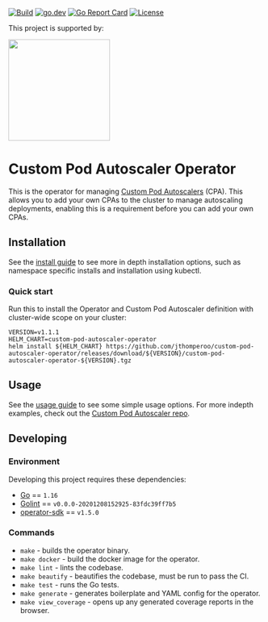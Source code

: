 [![Build](https://github.com/jthomperoo/custom-pod-autoscaler-operator/workflows/main/badge.svg)](https://github.com/jthomperoo/custom-pod-autoscaler-operator/actions)
[![go.dev](https://img.shields.io/badge/go.dev-reference-007d9c?logo=go&logoColor=white&style=flat)](https://pkg.go.dev/github.com/jthomperoo/custom-pod-autoscaler-operator)
[![Go Report Card](https://goreportcard.com/badge/github.com/jthomperoo/custom-pod-autoscaler-operator)](https://goreportcard.com/report/github.com/jthomperoo/custom-pod-autoscaler-operator)
[![License](https://img.shields.io/:license-apache-blue.svg)](https://www.apache.org/licenses/LICENSE-2.0.html)

<p>This project is supported by:</p>
<p>
  <a href="https://www.digitalocean.com/">
    <img src="https://opensource.nyc3.cdn.digitaloceanspaces.com/attribution/assets/SVG/DO_Logo_horizontal_blue.svg" width="201px">
  </a>
</p>

# Custom Pod Autoscaler Operator

This is the operator for managing [Custom Pod Autoscalers](https://github.com/jthomperoo/custom-pod-autoscaler) (CPA).
This allows you to add your own CPAs to the cluster to manage autoscaling deployments, enabling this is a requirement
before you can add your own CPAs.

## Installation

See the [install guide](INSTALL.md) to see more in depth installation options, such as namespace specific installs and
installation using kubectl.

### Quick start

Run this to install the Operator and Custom Pod Autoscaler definition with cluster-wide scope on your cluster:
```
VERSION=v1.1.1
HELM_CHART=custom-pod-autoscaler-operator
helm install ${HELM_CHART} https://github.com/jthomperoo/custom-pod-autoscaler-operator/releases/download/${VERSION}/custom-pod-autoscaler-operator-${VERSION}.tgz
```

## Usage

See the [usage guide](USAGE.md) to see some simple usage options. For more indepth examples, check out the
[Custom Pod Autoscaler repo](https://github.com/jthomperoo/custom-pod-autoscaler).

## Developing

### Environment

Developing this project requires these dependencies:

* [Go](https://golang.org/doc/install) == `1.16`
* [Golint](https://github.com/golang/lint) == `v0.0.0-20201208152925-83fdc39ff7b5`
* [operator-sdk](https://github.com/operator-framework/operator-sdk) == `v1.5.0`

### Commands

* `make` - builds the operator binary.
* `make docker` - build the docker image for the operator.
* `make lint` - lints the codebase.
* `make beautify` - beautifies the codebase, must be run to pass the CI.
* `make test` - runs the Go tests.
* `make generate` - generates boilerplate and YAML config for the operator.
* `make view_coverage` - opens up any generated coverage reports in the browser.
